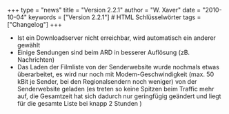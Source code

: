 +++
type = "news"
title = "Version 2.2.1"
author = "W. Xaver"
date = "2010-10-04"
keywords = ["Version 2.2.1"] # HTML Schlüsselwörter
tags = ["Changelog"]
+++

- Ist ein Downloadserver nicht erreichbar, wird automatisch ein anderer gewählt
- Einige Sendungen sind beim ARD in besserer Auflösung (zB. Nachrichten)
- Das Laden der Filmliste von der Senderwebsite wurde nochmals etwas überarbeitet, es wird nur noch mit Modem-Geschwindigkeit (max. 50 kBit je Sender, bei den Regionalsendern noch weniger) von der Senderwebsite geladen (es treten so keine Spitzen beim Traffic mehr auf, die Gesamtzeit hat sich dadurch nur geringfügig geändert und liegt für die gesamte Liste bei knapp 2 Stunden ) 
